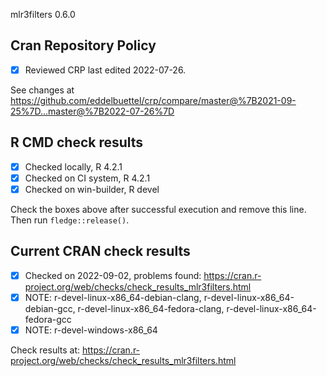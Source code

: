 mlr3filters 0.6.0

## Cran Repository Policy

- [x] Reviewed CRP last edited 2022-07-26.

See changes at https://github.com/eddelbuettel/crp/compare/master@%7B2021-09-25%7D...master@%7B2022-07-26%7D

## R CMD check results

- [x] Checked locally, R 4.2.1
- [x] Checked on CI system, R 4.2.1
- [x] Checked on win-builder, R devel

Check the boxes above after successful execution and remove this line. Then run `fledge::release()`.

## Current CRAN check results

- [x] Checked on 2022-09-02, problems found: https://cran.r-project.org/web/checks/check_results_mlr3filters.html
- [x] NOTE: r-devel-linux-x86_64-debian-clang, r-devel-linux-x86_64-debian-gcc, r-devel-linux-x86_64-fedora-clang, r-devel-linux-x86_64-fedora-gcc
- [x] NOTE: r-devel-windows-x86_64

Check results at: https://cran.r-project.org/web/checks/check_results_mlr3filters.html
